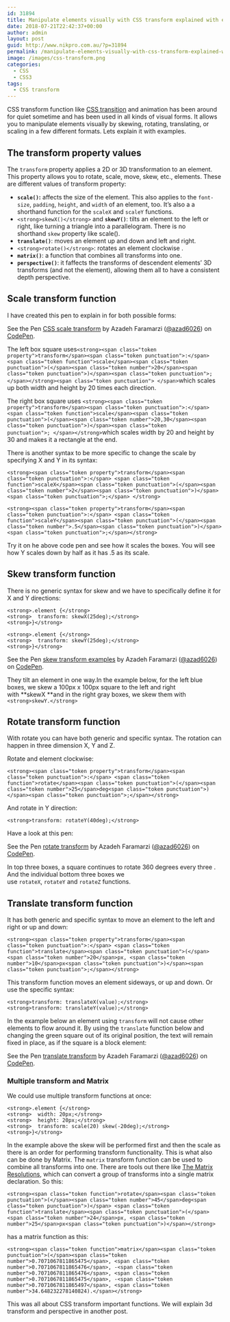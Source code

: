 ```yaml
---
id: 31894
title: Manipulate elements visually with CSS transform explained with examples
date: 2018-07-21T22:42:37+00:00
author: admin
layout: post
guid: http://www.nikpro.com.au/?p=31894
permalink: /manipulate-elements-visually-with-css-transform-explained-with-examples/
image: /images/css-transform.png
categories:
  - CSS
  - CSS3
tags:
  - CSS transform
---
```

CSS transform function like [CSS transition](http://www.nikpro.com.au/css-transitions-and-animations-explained-with-examples/) and animation has been around for quiet sometime and has been used in all kinds of visual forms. It allows you to manipulate elements visually by skewing, rotating, translating, or scaling in a few different formats. Lets explain it with examples.

## The transform property values

The <code class="w3-codespan">transform</code> property applies a 2D or 3D transformation to an element. This property allows you to rotate, scale, move, skew, etc., elements. These are different values of transform property:

  * **`scale()`:** affects the size of the element. This also applies to the `font-size`, `padding`, `height`, and `width` of an element, too. It’s also a a shorthand function for the `scaleX` and `scaleY` functions.
  * `<strong>skewX()</strong>` and **`skewY()`**: tilts an element to the left or right, like turning a triangle into a parallelogram. There is no shorthand `skew` property like scale().
  * **`translate()`**: moves an element up and down and left and right.
  * `<strong>rotate()</strong>`: rotates an element clockwise .
  * **`matrix()`**: a function that combines all transforms into one.
  * **`perspective()`**: it faffects the transforms of descendent elements&#8217; 3D transforms (and not the element), allowing them all to have a consistent depth perspective.

## Scale transform function

I have created this pen to explain in for both possible forms:

<p class="codepen" data-height="350" data-theme-id="0" data-slug-hash="ajpYJK" data-default-tab="css,result" data-user="azad6026" data-embed-version="2" data-pen-title="CSS scale transform">
  See the Pen <a href="https://codepen.io/azad6026/pen/ajpYJK/">CSS scale transform</a> by Azadeh Faramarzi (<a href="https://codepen.io/azad6026">@azad6026</a>) on <a href="https://codepen.io">CodePen</a>.
</p>



The left box square uses`<strong><span class="token property">transform</span><span class="token punctuation">:</span> <span class="token function">scale</span><span class="token punctuation">(</span><span class="token number">20</span><span class="token punctuation">)</span><span class="token punctuation">;</span></strong><span class="token punctuation"> </span>`which scales up both width and height by 20 times each direction.

The right box square uses `<strong><span class="token property">transform</span><span class="token punctuation">:</span> <span class="token function">scale</span><span class="token punctuation">(</span><span class="token number">20,30</span><span class="token punctuation">)</span><span class="token punctuation">; </span></strong>`which scales width by 20 and height by 30 and makes it a rectangle at the end.

There is another syntax to be more specific to change the scale by specifying X and Y in its syntax:

`<strong><span class="token property">transform</span><span class="token punctuation">:</span> <span class="token function">scaleX</span><span class="token punctuation">(</span><span class="token number">2</span><span class="token punctuation">)</span><span class="token punctuation">;</span> </strong>`

`<strong><span class="token property">transform</span><span class="token punctuation">:</span> <span class="token function">scaleY</span><span class="token punctuation">(</span><span class="token number">.5</span><span class="token punctuation">)</span><span class="token punctuation">;</span></strong>`

Try it on he above code pen and see how it scales the boxes. You will see how Y scales down by half as it has .5 as its scale.

## Skew transform function

There is no generic syntax for skew and we have to specifically define it for X and Y directions:

`<strong>.element {</strong>`  
`<strong>  transform: skewX(25deg);</strong>`  
`<strong>}</strong>`

`<strong>.element {</strong>`  
`<strong>  transform: skewY(25deg);</strong>`  
`<strong>}</strong>`

<p class="codepen" data-height="350" data-theme-id="0" data-slug-hash="ZjLxrv" data-default-tab="css,result" data-user="azad6026" data-embed-version="2" data-pen-title="skew transform examples">
  See the Pen <a href="https://codepen.io/azad6026/pen/ZjLxrv/">skew transform examples</a> by Azadeh Faramarzi (<a href="https://codepen.io/azad6026">@azad6026</a>) on <a href="https://codepen.io">CodePen</a>.
</p>



They tilt an element in one way.In the example below, for the left blue boxes, we skew a 100px x 100px square to the left and right with **skewX **and in the right gray boxes, we skew them with `<strong>skewY.</strong>`

## Rotate transform function

With rotate you can have both generic and specific syntax. The rotation can happen in three dimension X, Y and Z.

Rotate and element clockwise:

`<strong><span class="token property">transform</span><span class="token punctuation">:</span> <span class="token function">rotate</span><span class="token punctuation">(</span><span class="token number">25</span>deg<span class="token punctuation">)</span><span class="token punctuation">;</span></strong>`

And rotate in Y direction:

`<strong>transform: rotateY(40deg);</strong>`

Have a look at this pen:

<p class="codepen" data-height="350" data-theme-id="0" data-slug-hash="MBJVPQ" data-default-tab="css,result" data-user="azad6026" data-embed-version="2" data-pen-title="rotate transform">
  See the Pen <a href="https://codepen.io/azad6026/pen/MBJVPQ/">rotate transform</a> by Azadeh Faramarzi (<a href="https://codepen.io/azad6026">@azad6026</a>) on <a href="https://codepen.io">CodePen</a>.
</p>



In top three boxes, a square continues to rotate 360 degrees every three . And the individual bottom three boxes we use `rotateX`, `rotateY` and `rotateZ` functions.

## Translate transform function

It has both generic and specific syntax to move an element to the left and right or up and down:

`<strong><span class="token property">transform</span><span class="token punctuation">:</span> <span class="token function">translate</span><span class="token punctuation">(</span><span class="token number">20</span>px, <span class="token number">10</span>px<span class="token punctuation">)</span><span class="token punctuation">;</span></strong>`

This transform function moves an element sideways, or up and down. Or use the specific syntax:

`<strong>transform: translateX(value);</strong>`  
`<strong>transform: translateY(value);</strong>`

In the example below an element using `transform` will not cause other elements to flow around it. By using the `translate` function below and changing the green square out of its original position, the text will remain fixed in place, as if the square is a block element:

<p class="codepen" data-height="350" data-theme-id="0" data-slug-hash="mjRxve" data-default-tab="css,result" data-user="azad6026" data-embed-version="2" data-pen-title="translate transform">
  See the Pen <a href="https://codepen.io/azad6026/pen/mjRxve/">translate transform</a> by Azadeh Faramarzi (<a href="https://codepen.io/azad6026">@azad6026</a>) on <a href="https://codepen.io">CodePen</a>.
</p>



### Multiple transform and Matrix

We could use multiple transform functions at once:

`<strong>.element {</strong>`  
`<strong>  width: 20px;</strong>`  
`<strong>  height: 20px;</strong>`  
`<strong>  transform: scale(20) skew(-20deg);</strong>`  
`<strong>}</strong>`

In the example above the skew will be performed first and then the scale as there is an order for performing transform functionality. This is what also can be done by Matrix. The `matrix` transform function can be used to combine all transforms into one. There are tools out there like [The Matrix Resolutions](http://meyerweb.com/eric/tools/matrix/), which can convert a group of transforms into a single matrix declaration. So this:

`<strong><span class="token function">rotate</span><span class="token punctuation">(</span><span class="token number">45</span>deg<span class="token punctuation">)</span> <span class="token function">translate</span><span class="token punctuation">(</span><span class="token number">24</span>px, <span class="token number">25</span>px<span class="token punctuation">)</span></strong>`

has a matrix function as this:

`<strong><span class="token function">matrix</span><span class="token punctuation">(</span><span class="token number">0.7071067811865475</span>, <span class="token number">0.7071067811865476</span>, -<span class="token number">0.7071067811865476</span>, <span class="token number">0.7071067811865475</span>, -<span class="token number">0.7071067811865497</span>, <span class="token number">34.648232278140824).</span></strong>`

This was all about CSS transform important functions. We will explain 3d transform and perspective in another post.